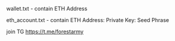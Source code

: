 wallet.txt - contain ETH Address 

eth_account.txt - contain ETH Address: Private Key: Seed Phrase

join TG https://t.me/forestarmy 
